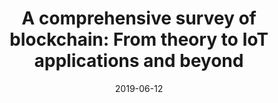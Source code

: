 ---
title: "A comprehensive survey of blockchain: From theory to IoT applications and beyond"
authors:
- Mingli Wu
- Kun Wang
- Xiaoqin Cai
- Song Guo
- Minyi Guo
- Chunming Rong

date: "2019-06-12"
doi: "https://doi.org/10.1109/JIOT.2019.2922538"

# Publication type.
# 1 = Conference paper; 2 = Journal article;
# 3 = Preprint Paper; 4 = Report; 5 = Book; 6 = Book section;
# 7 = Thesis; 8 = Patent
publication_types: ["2"]

# Publication name and optional abbreviated publication name.
publication: "*IEEE Internet of Things Journal*"
publication_short: "JIOT"

url_pdf: https://ieeexplore.ieee.org/abstract/document/8735815
# url_code: ''
# url_dataset: ''
# url_poster: ''
# url_project: ''
# url_slides: ''
# url_video: ''

---